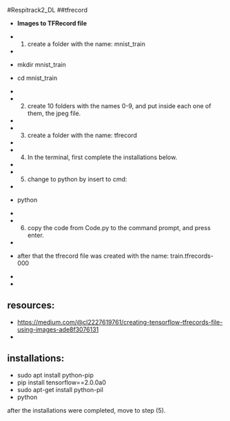 #Respitrack2_DL
##tfrecord

* **Images to TFRecord file**

* 1) create a folder with the name: mnist_train 
*
* mkdir mnist_train
* cd mnist_train
*
* 2) create 10 folders with the names 0-9, and put inside each one of them, the jpeg file.
* 
* 3) create a folder with the name: tfrecord
*
* 4) In the terminal, first complete the installations below. 
* 
* 5) change to python by insert to cmd: 
*
* python
*
* 6) copy the code from Code.py to the command prompt, and press enter.
*
* after that the tfrecord file was created with the name: train.tfrecords-000
*
* 
## resources:
* https://medium.com/@cl2227619761/creating-tensorflow-tfrecords-file-using-images-ade8f3076131
*
## installations:
* sudo apt install python-pip
* pip install tensorflow==2.0.0a0
* sudo apt-get install python-pil
* python

after the installations were completed, move to step (5).



